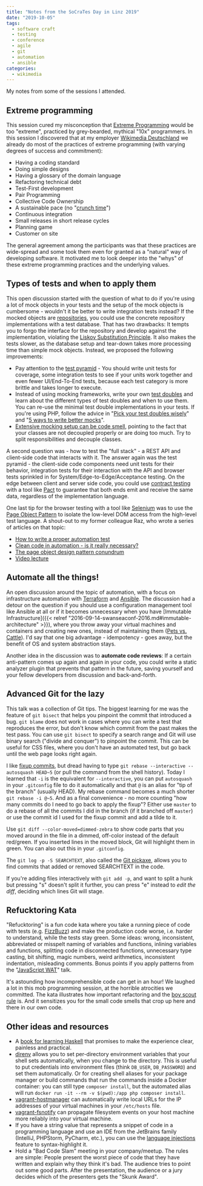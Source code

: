 ```yaml
---
title: "Notes from the SoCraTes Day in Linz 2019"
date: "2019-10-05"
tags:
  - software craft
  - testing
  - conference
  - agile
  - git
  - automation
  - ansible
categories:
  - wikimedia
---
```

My notes from some of the sessions I attended.
<!--more-->
## Extreme programming
This session cured my misconception that [Extreme Programming](https://en.wikipedia.org/wiki/Extreme_programming) would be too "extreme", practiced by grey-bearded, mythical "10x" programmers. In this session I discovered that at my employer [Wikimedia Deutschland](https://wikimedia.de/) we already do most of the practices of extreme programming (with varying degrees of success and commitment):

* Having a coding standard
* Doing simple designs
* Having a glossary of the domain language
* Refactoring technical debt
* Test-First development
* Pair Programming
* Collective Code Ownership
* A sustainable pace (no "[crunch time](https://en.wikipedia.org/wiki/Crunch_time)")
* Continuous integration
* Small releases in short release cycles
* Planning game
* Customer on site

The general agreement among the participants was that these practices are wide-spread and some took them even for granted as a "natural" way of developing software. It motivated me to look deeper into the "whys" of these extreme programming practices and the underlying values.

## Types of tests and when to apply them

This open discussion started with the question of what to do if you're using a lot of mock objects in your tests and the setup of the mock objects is cumbersome - wouldn't it be better to write integration tests instead? If the mocked objects are [repositories](https://deviq.com/repository-pattern/), you could use the concrete repository implementations with a test database. That has two drawbacks: It tempts you to forgo the interface for the repository and develop against the implementation, violating the [Liskov Substitution Principle](http://en.wikipedia.org/wiki/Liskov_substitution_principle). It also makes the tests slower, as the database setup and tear-down takes more processing time than simple mock objects. Instead, we proposed the following improvements:

* Pay attention to the [test pyramid](https://martinfowler.com/articles/practical-test-pyramid.html) - You should write unit tests for coverage, some integration tests to see if your units work together and even fewer UI/End-To-End tests, because each test category is more brittle and takes longer to execute.
* Instead of using mocking frameworks, write your own [test doubles](https://www.martinfowler.com/bliki/TestDouble.html) and learn about the different types of test doubles and when to use them. You can re-use the minimal test double implementations in your tests. If you're using PHP, follow the advice in "[Pick your test doubles wisely](https://matthiasnoback.nl/2014/07/test-doubles/)" and "[5 ways to write better mocks](https://www.entropywins.wtf/blog/2016/05/13/5-ways-to-write-better-mocks/)".
* [Extensive mocking setup can be code smell](https://medium.com/javascript-scene/mocking-is-a-code-smell-944a70c90a6a), pointing to the fact that your classes are not decoupled properly or are doing too much. Try to split responsibilities and decouple classes.

A second question was - how to test the "full stack" - a REST API and client-side code that interacts with it. The answer again was the test pyramid - the client-side code components need unit tests for their behavior, integration tests for their interaction with the API and browser tests sprinkled in for System/Edge-to-Edge/Acceptance testing.
On the edge between client and server side code, you could use [contract testing](https://martinfowler.com/bliki/ContractTest.html) with a tool like [Pact](https://docs.pact.io/) to guarantee that both ends emit and receive the same data, regardless of the implementation language.

One last tip for the browser testing with a tool like [Selenium](https://www.seleniumhq.org/) was to use the [Page Object Pattern](https://www.pluralsight.com/guides/getting-started-with-page-object-pattern-for-your-selenium-tests) to isolate the low-level DOM access from the high-level test language. A shout-out to my former colleague Raz, who wrote a series of articles on that topic:

* [How to write a proper automation test](https://somehowimanage.blog/2018/12/06/how-to-write-a-proper-automation-test/)
* [Clean code in automation - is it really necessary?](https://somehowimanage.blog/2018/12/06/clean-code-in-automation-is-it-really-necessary/)
* [The page object design pattern conundrum](https://somehowimanage.blog/2018/12/06/the-page-object-design-pattern-conundrum/)
* [Video lecture](https://www.youtube.com/watch?v=XN5uqbKg71s)

## Automate all the things!
An open discussion around the topic of automation, with a focus on infrastructure automation with [Terraform](https://www.terraform.io/) and [Ansible](https://www.ansible.com/). The discussion had a detour on the question if you should use a configuration management tool like Ansible at all or if it becomes unnecessary when you have [Immutable Infrastructure]({{< relref "2016-09-14-swanseaconf-2016.md#immutable-architecture" >}}), where you throw away your virtual machines and containers and creating new ones, instead of maintaining them ([Pets vs. Cattle](https://devops.stackexchange.com/questions/653/what-is-the-definition-of-cattle-not-pets)). I'd say that one big advantage - idempotency - goes away, but the benefit of OS and system abstraction stays.

Another idea in the discussion was to **automate code reviews**: If a certain anti-pattern comes up again and again in your code, you could write a static analyzer plugin that prevents that pattern in the future, saving yourself and your fellow developers from discussion and back-and-forth.

## Advanced Git for the lazy
This talk was a collection of Git tips. The biggest learning for me was the feature of `git bisect` that helps you pinpoint the commit that introduced a bug. `git blame` does not work in cases where you can write a test that reproduces the error, but don't know which commit from the past makes the test pass. You can use `git bisect` to specify a search range and Git will use binary search ("divide and conquer") to pinpoint the commit. This can be useful for CSS files, where you don't have an automated test, but go back until the web page looks right again. 

I like [fixup commits](https://blog.sebastian-daschner.com/entries/git-commit-fixup-autosquash), but dread having to type `git rebase --interactive --autosquash HEAD~5` (or pull the command from the shell history). Today I learned that `-i` is the equivalent for `--interactive`, you can put `autosquash` in your `.gitconfig` file to do it automatically and that `@` is an alias for "tip of the branch" (usually HEAD). My rebase command becomes a much shorter `git rebase -i @~5`. And as a final convenience - no more counting "how many commits do I need to go back to apply the fixup"? Either use `master` to do a rebase of all the commits I did in the branch (if it branched off `master`) or use the commit id I used for the fixup commit and add a tilde to it.

Use `git diff --color-moved=dimmed-zebra` to show code parts that you moved around in the file in a dimmed, off-color instead of the default red/green. If you inserted lines in the moved block, Git will highlight them in green. You can also out this in your `.gitconfig`.

The `git log -p -S SEARCHTEXT`, also called the [Git pickaxe](http://www.philandstuff.com/2014/02/09/git-pickaxe.html), allows you to find commits that added or removed SEARCHTEXT in the code.

If you're adding files interactively with `git add -p`, and want to split a hunk but pressing "s" doesn't split it further, you can press "e" instead to *edit the diff*, deciding which lines Git will stage. 

## Refucktoring Kata
"Refucktoring" is a fun code kata where you take a running piece of code with tests (e.g. [FizzBuzz](http://codingdojo.org/kata/FizzBuzz/)) and make the production code worse, i.e. harder to understand, while the tests stay green.
Some ideas: wrong, inconsistent, abbreviated or misspelt naming of variables and functions, inlining variables and functions, splitting code in disconnected functions, unnecessary type casting, bit shifting, magic numbers, weird arithmetics, inconsistent indentation, misleading comments. Bonus points if you apply patterns from the "[JavaScript WAT](https://www.destroyallsoftware.com/talks/wat)" talk.

It's astounding how incomprehensible code can get in an hour! We laughed a lot in this mob programming session, at the horrible atrocities we committed. The kata illustrates how important refactoring and the [boy scout rule](https://martinfowler.com/bliki/OpportunisticRefactoring.html) is. And it sensitizes you for the small code smells that crop up here and there in our own code.


## Other ideas and resources
* A [book for learning Haskell](http://haskellbook.com/) that promises to make the experience clear, painless and practical.
* [direnv](https://direnv.net/) allows you to set per-directory environment variables that your shell sets automatically, when you change to the directory. This is useful to put credentials into environment files (think `DB_USER`, `DB_PASSWORD`) and set them automatically. Or for creating shell aliases for your package manager or build commands that run the commands inside a Docker container: you can still type `composer install`, but the automated alias will run `docker run -it --rm -v $(pwd):/app php composer install`.
* [vagrant-hostmanager](https://github.com/devopsgroup-io/vagrant-hostmanager) can automatically write local URLs for the IP addresses of your virtual machines in your `/etc/hosts` file.
* [vagrant-fsnotify](https://github.com/adrienkohlbecker/vagrant-fsnotify) can propagate filesystem events on your host machine more reliably into your virtual machine.
* If you have a string value that represents a snippet of code in a programming language and use an IDE from the JetBrains family (IntelliJ, PHPStorm, PyCharm, etc.), you can use the [language injections](https://www.jetbrains.com/help/idea/using-language-injections.html) feature to syntax-highlight it.
* Hold a "Bad Code Slam" meeting in your company/meetup. The rules are simple: People present the worst piece of code that they have written and explain why they think it's bad. The audience tries to point out some good parts. After the presentation, the audience or a jury decides which of the presenters gets the "Skunk Award".

